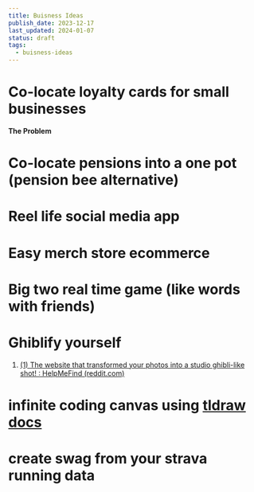 ```yaml
---
title: Buisness Ideas
publish_date: 2023-12-17
last_updated: 2024-01-07
status: draft
tags:
  - buisness-ideas
---
```

# Co-locate loyalty cards for small  businesses

**The Problem**

# Co-locate pensions into a one pot (pension bee alternative)


# Reel life social media app


# Easy merch store ecommerce

# Big two real time game (like words with friends)

# Ghiblify yourself
  1. [(1) The website that transformed your photos into a studio ghibli-like shot! : HelpMeFind (reddit.com)](https://www.reddit.com/r/HelpMeFind/comments/arvqcf/the_website_that_transformed_your_photos_into_a/?onetap_auto=true)
     
# infinite coding canvas using [tldraw docs](https://tldraw.dev/)


# create swag from your strava running data